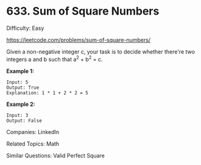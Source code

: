 # 633. Sum of Square Numbers

Difficulty: Easy

https://leetcode.com/problems/sum-of-square-numbers/

Given a non-negative integer c, your task is to decide whether there're two integers a and b such that a<sup>2</sup> + b<sup>2</sup> = c.

**Example 1:**
```
Input: 5
Output: True
Explanation: 1 * 1 + 2 * 2 = 5
```
**Example 2:**
```
Input: 3
Output: False
```

Companies: LinkedIn

Related Topics: Math

Similar Questions: Valid Perfect Square
